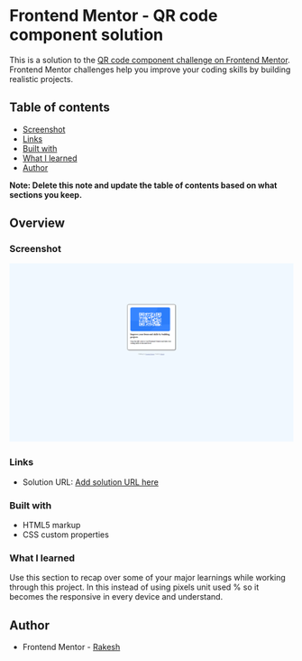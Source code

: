 # Frontend Mentor - QR code component solution

This is a solution to the [QR code component challenge on Frontend Mentor](https://www.frontendmentor.io/challenges/qr-code-component-iux_sIO_H). Frontend Mentor challenges help you improve your coding skills by building realistic projects. 

## Table of contents

- [Screenshot](#screenshot)
- [Links](#links)
- [Built with](#built-with)
- [What I learned](#what-i-learned)
- [Author](#author)

**Note: Delete this note and update the table of contents based on what sections you keep.**

## Overview

### Screenshot

![](./output%20image/QR-code-component%20image.png)
### Links

- Solution URL: [Add solution URL here](https://qr-component-brown.vercel.app/)


### Built with

-  HTML5 markup
- CSS custom properties


### What I learned

Use this section to recap over some of your major learnings while working through this project. In this instead of using pixels unit used % so it becomes the responsive in every device and understand.

## Author

- Frontend Mentor - [Rakesh](https://www.frontendmentor.io/profile/RAKESH40-lgtm)

